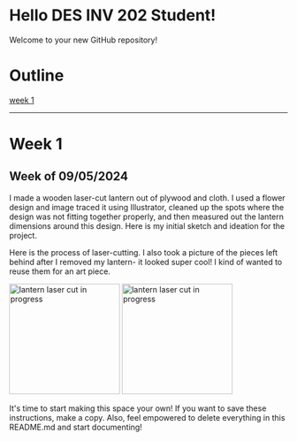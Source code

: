 # Hello DES INV 202 Student!
Welcome to your new GitHub repository! 

# Outline
[week 1](README.md#week-1)

---

# Week 1 #
## Week of 09/05/2024

I made a wooden laser-cut lantern out of plywood and cloth. I used a flower design and image traced it using Illustrator, cleaned up the spots where the design was not fitting together properly, and then measured out the lantern dimensions around this design. Here is my initial sketch and ideation for the project. 


Here is the process of laser-cutting. I also took a picture of the pieces left behind after I removed my lantern- it looked super cool! I kind of wanted to reuse them for an art piece. 

<img width="200" alt="lantern laser cut in progress" src="assets/IMG_9215.jpg"> <img width="200" alt="lantern laser cut in progress" src="assets/IMG_9216.jpg">




It's time to start making this space your own! If you want to save these instructions, make a copy.  Also, feel empowered to delete everything in this README.md and start documenting! 


